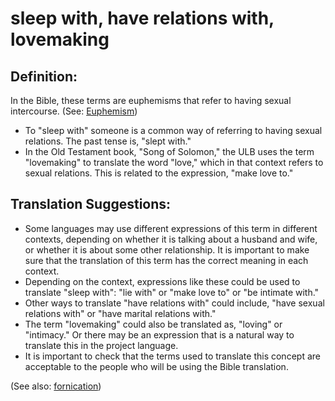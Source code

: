 # sleep with, have relations with, lovemaking #

## Definition: ##

In the Bible, these terms are euphemisms that refer to having sexual intercourse. (See: [Euphemism](https://git.door43.org/Door43/en-ta-translate-vol2/src/master/content/figs_euphemism.md))

* To "sleep with" someone is a common way of referring to having sexual relations. The past tense is, "slept with."
* In the Old Testament book, "Song of Solomon," the ULB uses the term "lovemaking" to translate the word "love," which in that context refers to sexual relations. This is related to the expression, "make love to."

## Translation Suggestions: ##

* Some languages may use different expressions of this term in different contexts, depending on whether it is talking about a husband and wife, or whether it is about some other relationship. It is important to make sure that the translation of this term has the correct meaning in each context.
* Depending on the context, expressions like these could be used to translate "sleep with":  "lie with" or "make love to" or "be intimate with."
* Other ways to translate "have relations with" could include, "have sexual relations with" or "have marital relations with."
* The term "lovemaking" could also be translated as, "loving" or "intimacy." Or there may be an expression that is a natural way to translate this in the project language.
* It is important to check that the terms used to translate this concept are acceptable to the people who will be using the Bible translation.

(See also: [fornication](../kt/fornication.md))


